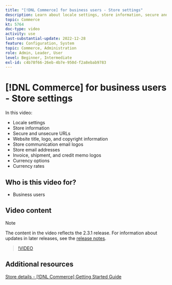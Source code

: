 ```yaml
---
title: "[!DNL Commerce] for business users - Store settings"
description: Learn about locale settings, store information, secure and unsecure URLs, website title, logo, copyright information, communication email logos, store email addresses, currency options, and currency rates.
topic: Commerce
kt: 5764
doc-type: video
activity: use
last-substantial-update: 2022-12-28
feature: Configuration, System
topic: Commerce, Administration
role: Admin, Leader, User
level: Beginner, Intermediate
exl-id: c4b78f66-26eb-4b7e-950d-f2a8ebab9783
---
```

# [!DNL Commerce] for business users - Store settings

In this video:

- Locale settings
- Store information
- Secure and unsecure URLs
- Website title, logo, and copyright information
- Store communication email logos 
- Store email addresses
- Invoice, shipment, and credit memo logos
- Currency options
- Currency rates

## Who is this video for?

- Business users

## Video content

>[!NOTE]
>
>The content in the video reflects the 2.3.1 release. For information about updates in later releases, see the [release notes](https://experienceleague.adobe.com/docs/commerce-operations/release/notes/overview.html).

>[!VIDEO](https://video.tv.adobe.com/v/35949?quality=12&learn=on)

## Additional resources

[Store details - [!DNL Commerce] Getting Started Guide](https://experienceleague.adobe.com/docs/commerce-admin/start/setup/store-details.html)

